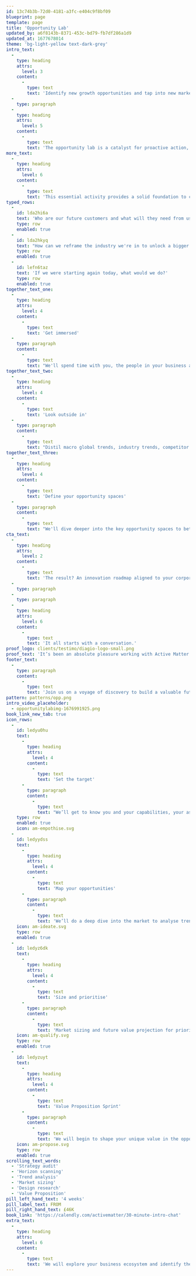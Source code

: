 ```yaml
---
id: 13c74b3b-72d0-4181-a3fc-e404c9f8bf09
blueprint: page
template: page
title: 'Opportunity Lab'
updated_by: a6f8143b-8371-453c-bd79-fb7df286a1d9
updated_at: 1677678014
theme: 'bg-light-yellow text-dark-grey'
intro_text:
  -
    type: heading
    attrs:
      level: 3
    content:
      -
        type: text
        text: 'Identify new growth opportunities and tap into new markets beyond your core business.'
  -
    type: paragraph
  -
    type: heading
    attrs:
      level: 5
    content:
      -
        type: text
        text: 'The opportunity lab is a catalyst for proactive action, helping to cut through the fog of uncertainty and leverage your unique assets in a new way to fuel sustainable growth.'
more_text:
  -
    type: heading
    attrs:
      level: 6
    content:
      -
        type: text
        text: 'This essential activity provides a solid foundation to create cutting-edge products, services and business models that will future-proof your organisation, test new technologies and create valuable new revenue streams.'
typed_rows:
  -
    id: lda2hi6a
    text: 'Who are our future customers and what will they need from us?'
    type: row
    enabled: true
  -
    id: lda2hkyq
    text: "How can we reframe the industry we're in to unlock a bigger market opportunity?"
    type: row
    enabled: true
  -
    id: lefn6taz
    text: 'If we were starting again today, what would we do?'
    type: row
    enabled: true
together_text_one:
  -
    type: heading
    attrs:
      level: 4
    content:
      -
        type: text
        text: 'Get immersed'
  -
    type: paragraph
    content:
      -
        type: text
        text: "We'll spend time with you, the people in your business and your data and customer insights to understand and document your vision, company assets and unique capabilities."
together_text_two:
  -
    type: heading
    attrs:
      level: 4
    content:
      -
        type: text
        text: 'Look outside in'
  -
    type: paragraph
    content:
      -
        type: text
        text: "Distil macro global trends, industry trends, competitor activity and innovator profiles. From here we'll map your opportunity spaces."
together_text_three:
  -
    type: heading
    attrs:
      level: 4
    content:
      -
        type: text
        text: 'Define your opportunity spaces'
  -
    type: paragraph
    content:
      -
        type: text
        text: "We'll dive deeper into the key opportunity spaces to better understand the market size and maturity, and layer in your existing assets and capabilities that you can leverage to move quickly."
cta_text:
  -
    type: heading
    attrs:
      level: 2
    content:
      -
        type: text
        text: 'The result? An innovation roadmap aligned to your corporate goals, culture, and targets. And an actionable, future-focused value proposition.'
  -
    type: paragraph
  -
    type: paragraph
  -
    type: heading
    attrs:
      level: 6
    content:
      -
        type: text
        text: 'It all starts with a conversation.'
proof_logo: clients/testimo/diagio-logo-small.png
proof_text: 'It’s been an absolute pleasure working with Active Matter. The professionalism in taking time to understand our business and requirements has been fantastic.'
footer_text:
  -
    type: paragraph
    content:
      -
        type: text
        text: 'Join us on a voyage of discovery to build a valuable future for your organisation.'
pattern: patterns/opp.png
intro_video_placeholder:
  - opportunitylabimg-1676991925.png
book_link_new_tab: true
icon_rows:
  -
    id: ledyu0hu
    text:
      -
        type: heading
        attrs:
          level: 4
        content:
          -
            type: text
            text: 'Set the target'
      -
        type: paragraph
        content:
          -
            type: text
            text: "We’ll get to know you and your capabilities, your assets and your goals. From here we'll create the opportunity inquiry – this is the question that we will answer together."
    type: row
    enabled: true
    icon: am-empothise.svg
  -
    id: ledyydss
    text:
      -
        type: heading
        attrs:
          level: 4
        content:
          -
            type: text
            text: 'Map your opportunities'
      -
        type: paragraph
        content:
          -
            type: text
            text: 'We’ll do a deep dive into the market to analyse trends, future use cases and emerging customer expectations to map your most compelling opportunity spaces.'
    icon: am-ideate.svg
    type: row
    enabled: true
  -
    id: ledyz6dk
    text:
      -
        type: heading
        attrs:
          level: 4
        content:
          -
            type: text
            text: 'Size and prioritise'
      -
        type: paragraph
        content:
          -
            type: text
            text: 'Market sizing and future value projection for priority opportunities. We’ll add rigour to highlight where you should play and how you can win.'
    icon: am-qualify.svg
    type: row
    enabled: true
  -
    id: ledyzuyt
    text:
      -
        type: heading
        attrs:
          level: 4
        content:
          -
            type: text
            text: 'Value Proposition Sprint'
      -
        type: paragraph
        content:
          -
            type: text
            text: 'We will begin to shape your unique value in the opportunity space and create a future-focused proposition for you to take action against.'
    icon: am-propose.svg
    type: row
    enabled: true
scrolling_text_words:
  - 'Strategy audit'
  - 'Horizon scanning'
  - 'Trend analysis'
  - 'Market sizing'
  - 'Design research'
  - 'Value Proposition'
pill_left_hand_text: '4 weeks'
pill_label_text: FROM
pill_right_hand_text: £46K
book_link: 'https://calendly.com/activematter/30-minute-intro-chat'
extra_text:
  -
    type: heading
    attrs:
      level: 6
    content:
      -
        type: text
        text: 'We will explore your business ecosystem and identify the opportunities you are uniquely positioned to address.'
---
```

